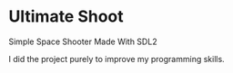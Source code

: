 # Ultimate Shoot

Simple Space Shooter Made With SDL2

I did the project purely to improve my programming skills.
